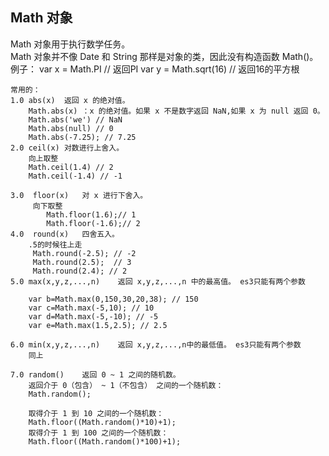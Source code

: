 ## Math 对象
Math 对象用于执行数学任务。 <br>
Math 对象并不像 Date 和 String 那样是对象的类，因此没有构造函数 Math()。<br>
例子：
	var x = Math.PI // 返回PI
	var y = Math.sqrt(16) // 返回16的平方根

```
常用的：
1.0 abs(x)	返回 x 的绝对值。
	Math.abs(x) ：x 的绝对值。如果 x 不是数字返回 NaN,如果 x 为 null 返回 0。
	Math.abs('we') // NaN 
	Math.abs(null) // 0
	Math.abs(-7.25); // 7.25  
2.0 ceil(x)	对数进行上舍入。
	向上取整
	Math.ceil(1.4) // 2
	Math.ceil(-1.4) // -1

3.0  floor(x)	对 x 进行下舍入。
	 向下取整
		Math.floor(1.6);// 1
		Math.floor(-1.6);// 2
4.0  round(x)	四舍五入。
	.5的时候往上走
	 Math.round(-2.5); // -2
	 Math.round(2.5);  // 3
	 Math.round(2.4); // 2
5.0 max(x,y,z,...,n)	返回 x,y,z,...,n 中的最高值。 es3只能有两个参数
	
	var b=Math.max(0,150,30,20,38); // 150
	var c=Math.max(-5,10); // 10
	var d=Math.max(-5,-10); // -5
	var e=Math.max(1.5,2.5); // 2.5

6.0 min(x,y,z,...,n)	返回 x,y,z,...,n中的最低值。 es3只能有两个参数
	同上
	
7.0 random()	返回 0 ~ 1 之间的随机数。
	返回介于 0（包含） ~ 1（不包含） 之间的一个随机数：
	Math.random();

	取得介于 1 到 10 之间的一个随机数：
	Math.floor((Math.random()*10)+1);
	取得介于 1 到 100 之间的一个随机数：
	Math.floor((Math.random()*100)+1);
```



